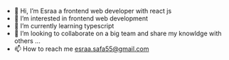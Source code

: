 - 👋 Hi, I’m Esraa a frontend web developer with react js  
- 👀 I’m interested in frontend web development 
- 🌱 I’m currently learning typescript
- 💞️ I’m looking to collaborate on  a big team and share my knowldge with others ...
- 📫 How to reach me  esraa.safa55@gmail.com

<!---
EsraaAlaaOmar/EsraaAlaaOmar is a ✨ special ✨ repository because its `README.md` (this file) appears on your GitHub profile.
You can click the Preview link to take a look at your changes.
--->
